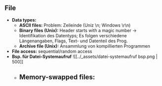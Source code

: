 ## File
- **Data types:** 
	- **ASCII files:** Problem: Zeileinde (Uniz \n; Windows \r\n)
	- **Binary files (Unix):** Header starts with a magic number -> Identifikation des Datentyps; Es folgen verschiedene Längenangaben, Flags, Text- und Datenteil des Prog.
	- **Archive file (Unix):** Ansammlung von kompillierten Programmen
-  **File access:** sequential/random access
- **Bsp. für Datei-Systemaufruf**
	![[../_assets/datei-systemaufruf bsp.png | 500]]
	- **Memory-swapped files:**
		- 